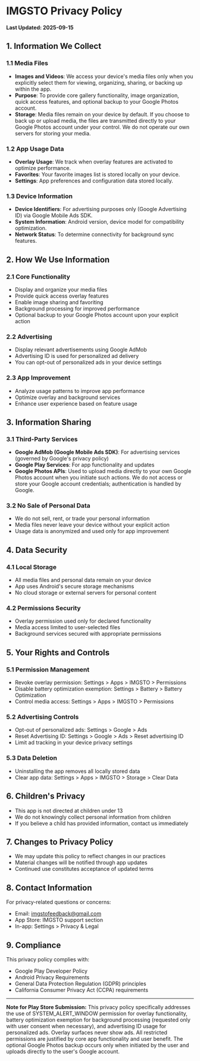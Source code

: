 # IMGSTO Privacy Policy

**Last Updated: 2025-09-15**

## 1. Information We Collect

### 1.1 Media Files
- **Images and Videos**: We access your device's media files only when you explicitly select them for viewing, organizing, sharing, or backing up within the app.
- **Purpose**: To provide core gallery functionality, image organization, quick access features, and optional backup to your Google Photos account.
- **Storage**: Media files remain on your device by default. If you choose to back up or upload media, the files are transmitted directly to your Google Photos account under your control. We do not operate our own servers for storing your media.

### 1.2 App Usage Data
- **Overlay Usage**: We track when overlay features are activated to optimize performance.
- **Favorites**: Your favorite images list is stored locally on your device.
- **Settings**: App preferences and configuration data stored locally.

### 1.3 Device Information
- **Device Identifiers**: For advertising purposes only (Google Advertising ID) via Google Mobile Ads SDK.
- **System Information**: Android version, device model for compatibility optimization.
- **Network Status**: To determine connectivity for background sync features.

## 2. How We Use Information

### 2.1 Core Functionality
- Display and organize your media files
- Provide quick access overlay features
- Enable image sharing and favoriting
- Background processing for improved performance
- Optional backup to your Google Photos account upon your explicit action

### 2.2 Advertising
- Display relevant advertisements using Google AdMob
- Advertising ID is used for personalized ad delivery
- You can opt-out of personalized ads in your device settings

### 2.3 App Improvement
- Analyze usage patterns to improve app performance
- Optimize overlay and background services
- Enhance user experience based on feature usage

## 3. Information Sharing

### 3.1 Third-Party Services
- **Google AdMob (Google Mobile Ads SDK)**: For advertising services (governed by Google's privacy policy)
- **Google Play Services**: For app functionality and updates
- **Google Photos APIs**: Used to upload media directly to your own Google Photos account when you initiate such actions. We do not access or store your Google account credentials; authentication is handled by Google.

### 3.2 No Sale of Personal Data
- We do not sell, rent, or trade your personal information
- Media files never leave your device without your explicit action
- Usage data is anonymized and used only for app improvement

## 4. Data Security

### 4.1 Local Storage
- All media files and personal data remain on your device
- App uses Android's secure storage mechanisms
- No cloud storage or external servers for personal content

### 4.2 Permissions Security
- Overlay permission used only for declared functionality
- Media access limited to user-selected files
- Background services secured with appropriate permissions

## 5. Your Rights and Controls

### 5.1 Permission Management
- Revoke overlay permission: Settings > Apps > IMGSTO > Permissions
- Disable battery optimization exemption: Settings > Battery > Battery Optimization
- Control media access: Settings > Apps > IMGSTO > Permissions

### 5.2 Advertising Controls
- Opt-out of personalized ads: Settings > Google > Ads
- Reset Advertising ID: Settings > Google > Ads > Reset advertising ID
- Limit ad tracking in your device privacy settings

### 5.3 Data Deletion
- Uninstalling the app removes all locally stored data
- Clear app data: Settings > Apps > IMGSTO > Storage > Clear Data

## 6. Children's Privacy

- This app is not directed at children under 13
- We do not knowingly collect personal information from children
- If you believe a child has provided information, contact us immediately

## 7. Changes to Privacy Policy

- We may update this policy to reflect changes in our practices
- Material changes will be notified through app updates
- Continued use constitutes acceptance of updated terms

## 8. Contact Information

For privacy-related questions or concerns:
- Email: imgstofeedback@gmail.com
- App Store: IMGSTO support section
- In-app: Settings > Privacy & Legal

## 9. Compliance

This privacy policy complies with:
- Google Play Developer Policy
- Android Privacy Requirements
- General Data Protection Regulation (GDPR) principles
- California Consumer Privacy Act (CCPA) requirements

---

**Note for Play Store Submission:**
This privacy policy specifically addresses the use of SYSTEM_ALERT_WINDOW permission for overlay functionality, battery optimization exemption for background processing (requested only with user consent when necessary), and advertising ID usage for personalized ads. Overlay surfaces never show ads. All restricted permissions are justified by core app functionality and user benefit. The optional Google Photos backup occurs only when initiated by the user and uploads directly to the user's Google account.
